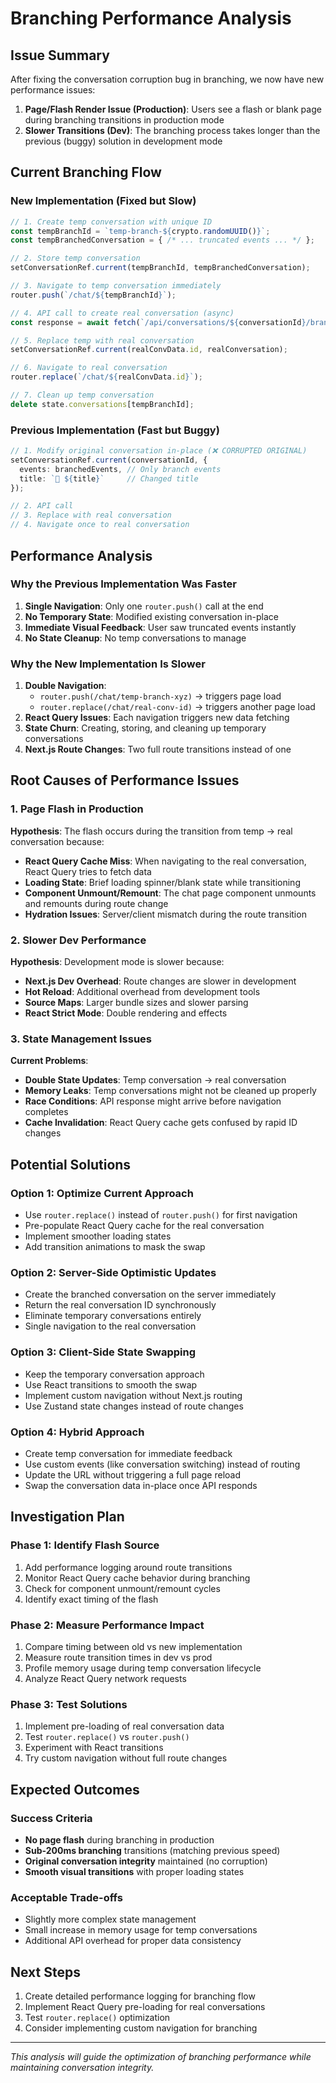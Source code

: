 # Branching Performance Analysis

## Issue Summary

After fixing the conversation corruption bug in branching, we now have new performance issues:

1. **Page/Flash Render Issue (Production)**: Users see a flash or blank page during branching transitions in production mode
2. **Slower Transitions (Dev)**: The branching process takes longer than the previous (buggy) solution in development mode

## Current Branching Flow

### New Implementation (Fixed but Slow)
```typescript
// 1. Create temp conversation with unique ID
const tempBranchId = `temp-branch-${crypto.randomUUID()}`;
const tempBranchedConversation = { /* ... truncated events ... */ };

// 2. Store temp conversation
setConversationRef.current(tempBranchId, tempBranchedConversation);

// 3. Navigate to temp conversation immediately
router.push(`/chat/${tempBranchId}`);

// 4. API call to create real conversation (async)
const response = await fetch(`/api/conversations/${conversationId}/branch`, ...);

// 5. Replace temp with real conversation
setConversationRef.current(realConvData.id, realConversation);

// 6. Navigate to real conversation
router.replace(`/chat/${realConvData.id}`);

// 7. Clean up temp conversation
delete state.conversations[tempBranchId];
```

### Previous Implementation (Fast but Buggy)
```typescript
// 1. Modify original conversation in-place (❌ CORRUPTED ORIGINAL)
setConversationRef.current(conversationId, {
  events: branchedEvents, // Only branch events
  title: `🌱 ${title}`     // Changed title
});

// 2. API call
// 3. Replace with real conversation
// 4. Navigate once to real conversation
```

## Performance Analysis

### Why the Previous Implementation Was Faster

1. **Single Navigation**: Only one `router.push()` call at the end
2. **No Temporary State**: Modified existing conversation in-place
3. **Immediate Visual Feedback**: User saw truncated events instantly
4. **No State Cleanup**: No temp conversations to manage

### Why the New Implementation Is Slower

1. **Double Navigation**: 
   - `router.push(/chat/temp-branch-xyz)` → triggers page load
   - `router.replace(/chat/real-conv-id)` → triggers another page load
2. **React Query Issues**: Each navigation triggers new data fetching
3. **State Churn**: Creating, storing, and cleaning up temporary conversations
4. **Next.js Route Changes**: Two full route transitions instead of one

## Root Causes of Performance Issues

### 1. Page Flash in Production

**Hypothesis**: The flash occurs during the transition from temp → real conversation because:

- **React Query Cache Miss**: When navigating to the real conversation, React Query tries to fetch data
- **Loading State**: Brief loading spinner/blank state while transitioning
- **Component Unmount/Remount**: The chat page component unmounts and remounts during route change
- **Hydration Issues**: Server/client mismatch during the route transition

### 2. Slower Dev Performance

**Hypothesis**: Development mode is slower because:

- **Next.js Dev Overhead**: Route changes are slower in development
- **Hot Reload**: Additional overhead from development tools
- **Source Maps**: Larger bundle sizes and slower parsing
- **React Strict Mode**: Double rendering and effects

### 3. State Management Issues

**Current Problems**:
- **Double State Updates**: Temp conversation → real conversation
- **Memory Leaks**: Temp conversations might not be cleaned up properly
- **Race Conditions**: API response might arrive before navigation completes
- **Cache Invalidation**: React Query cache gets confused by rapid ID changes

## Potential Solutions

### Option 1: Optimize Current Approach
- Use `router.replace()` instead of `router.push()` for first navigation
- Pre-populate React Query cache for the real conversation
- Implement smoother loading states
- Add transition animations to mask the swap

### Option 2: Server-Side Optimistic Updates
- Create the branched conversation on the server immediately
- Return the real conversation ID synchronously
- Eliminate temporary conversations entirely
- Single navigation to the real conversation

### Option 3: Client-Side State Swapping
- Keep the temporary conversation approach
- Use React transitions to smooth the swap
- Implement custom navigation without Next.js routing
- Use Zustand state changes instead of route changes

### Option 4: Hybrid Approach
- Create temp conversation for immediate feedback
- Use custom events (like conversation switching) instead of routing
- Update the URL without triggering a full page reload
- Swap the conversation data in-place once API responds

## Investigation Plan

### Phase 1: Identify Flash Source
1. Add performance logging around route transitions
2. Monitor React Query cache behavior during branching
3. Check for component unmount/remount cycles
4. Identify exact timing of the flash

### Phase 2: Measure Performance Impact
1. Compare timing between old vs new implementation
2. Measure route transition times in dev vs prod
3. Profile memory usage during temp conversation lifecycle
4. Analyze React Query network requests

### Phase 3: Test Solutions
1. Implement pre-loading of real conversation data
2. Test `router.replace()` vs `router.push()`
3. Experiment with React transitions
4. Try custom navigation without full route changes

## Expected Outcomes

### Success Criteria
- **No page flash** during branching in production
- **Sub-200ms branching** transitions (matching previous speed)
- **Original conversation integrity** maintained (no corruption)
- **Smooth visual transitions** with proper loading states

### Acceptable Trade-offs
- Slightly more complex state management
- Small increase in memory usage for temp conversations
- Additional API overhead for proper data consistency

## Next Steps

1. Create detailed performance logging for branching flow
2. Implement React Query pre-loading for real conversations
3. Test `router.replace()` optimization
4. Consider implementing custom navigation for branching

---

*This analysis will guide the optimization of branching performance while maintaining conversation integrity.*